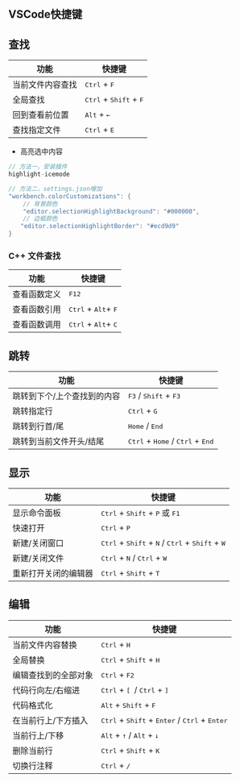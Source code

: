 ## VSCode快捷键


## 查找

|功能|快捷键|
|-|-|
|当前文件内容查找|<kbd>Ctrl</kbd> + <kbd>F</kbd>|
|全局查找|<kbd>Ctrl</kbd> + <kbd>Shift</kbd> + <kbd>F</kbd>|
|回到查看前位置|<kbd>Alt</kbd> + <kbd>←</kbd>|
|查找指定文件|<kbd>Ctrl</kbd> + <kbd>E</kbd>|

- 高亮选中内容

```c
// 方法一，安装插件
highlight-icemode

// 方法二，settings.json增加
"workbench.colorCustomizations": {
    // 背景颜色
    "editor.selectionHighlightBackground": "#000000",
    // 边框颜色
　　"editor.selectionHighlightBorder": "#ecd9d9"  
}
```

### C++ 文件查找

功能|快捷键
-|-
查看函数定义|<kbd>F12</kbd>
查看函数引用|<kbd>Ctrl</kbd> + <kbd>Alt</kbd>+ <kbd>F</kbd>
查看函数调用|<kbd>Ctrl</kbd> + <kbd>Alt</kbd>+ <kbd>C</kbd>


## 跳转

|功能|快捷键|
|-|-|
跳转到下个/上个查找到的内容 |<kbd>F3</kbd> / <kbd>Shift</kbd> + <kbd>F3</kbd>
|跳转指定行|<kbd>Ctrl</kbd> + <kbd>G</kbd>|
跳转到行首/尾|<kbd>Home</kbd> / <kbd>End</kbd>
跳转到当前文件开头/结尾|<kbd>Ctrl</kbd> + <kbd>Home</kbd> / <kbd>Ctrl</kbd> + <kbd>End</kbd>


## 显示

|功能|快捷键|
|-|-|
|显示命令面板|<kbd>Ctrl</kbd> + <kbd>Shift</kbd> + <kbd>P</kbd> 或 <kbd>F1</kbd>|
|快速打开|<kbd>Ctrl</kbd> + <kbd>P</kbd>|
|新建/关闭窗口|<kbd>Ctrl</kbd> + <kbd>Shift</kbd> + <kbd>N</kbd> / <kbd>Ctrl</kbd> + <kbd>Shift</kbd> + <kbd>W</kbd>|
|新建/关闭文件|<kbd>Ctrl</kbd> + <kbd>N</kbd> / <kbd>Ctrl</kbd> + <kbd>W</kbd>|
|重新打开关闭的编辑器|<kbd>Ctrl</kbd> + <kbd>Shift</kbd> + <kbd>T</kbd>|

## 编辑

|功能|快捷键|
|-|-|
当前文件内容替换|<kbd>Ctrl</kbd> + <kbd>H</kbd>
|全局替换|<kbd>Ctrl</kbd> + <kbd>Shift</kbd> + <kbd>H</kbd>|
|编辑查找到的全部对象|<kbd>Ctrl</kbd> + <kbd>F2</kbd>|
代码行向左/右缩进|<kbd>Ctrl</kbd> + <kbd>[ </kbd> / <kbd>Ctrl</kbd> + <kbd>] </kbd>
代码格式化|<kbd>Alt</kbd> + <kbd>Shift</kbd> + <kbd>F</kbd>
在当前行上/下方插入|<kbd>Ctrl</kbd> + <kbd>Shift</kbd> + <kbd>Enter</kbd>  /  <kbd>Ctrl</kbd> + <kbd>Enter</kbd>
当前行上/下移|<kbd>Alt</kbd> + <kbd>↑</kbd> / <kbd>Alt</kbd> + <kbd>↓</kbd>
删除当前行|<kbd>Ctrl</kbd> + <kbd>Shift</kbd> + <kbd>K</kbd>
切换行注释|<kbd>Ctrl</kbd> + <kbd>/</kbd>

